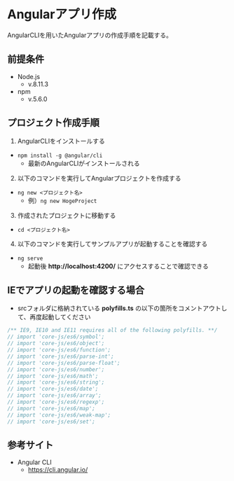 # Angularアプリ作成

AngularCLIを用いたAngularアプリの作成手順を記載する。

## 前提条件

- Node.js
    - v.8.11.3
- npm
    - v.5.6.0

## プロジェクト作成手順

1. AngularCLIをインストールする

- `npm install -g @angular/cli`
    - 最新のAngularCLIがインストールされる

2. 以下のコマンドを実行してAngularプロジェクトを作成する

- `ng new <プロジェクト名>`
    - 例）`ng new HogeProject`

3. 作成されたプロジェクトに移動する

- `cd <プロジェクト名>`

4. 以下のコマンドを実行してサンプルアプリが起動することを確認する

- `ng serve`
    - 起動後 **http://localhost:4200/** にアクセスすることで確認できる

## IEでアプリの起動を確認する場合

- srcフォルダに格納されている **polyfills.ts** の以下の箇所をコメントアウトして、再度起動してください

```ts
/** IE9, IE10 and IE11 requires all of the following polyfills. **/
// import 'core-js/es6/symbol';
// import 'core-js/es6/object';
// import 'core-js/es6/function';
// import 'core-js/es6/parse-int';
// import 'core-js/es6/parse-float';
// import 'core-js/es6/number';
// import 'core-js/es6/math';
// import 'core-js/es6/string';
// import 'core-js/es6/date';
// import 'core-js/es6/array';
// import 'core-js/es6/regexp';
// import 'core-js/es6/map';
// import 'core-js/es6/weak-map';
// import 'core-js/es6/set';
```

## 参考サイト

- Angular CLI
    - https://cli.angular.io/